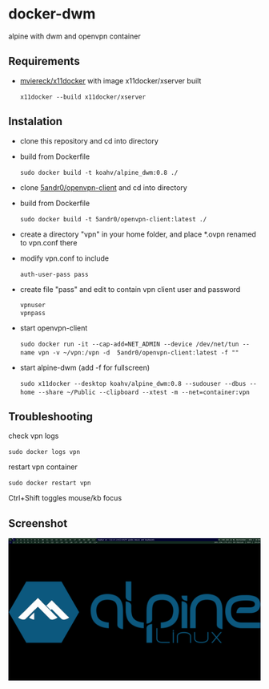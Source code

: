 # docker-dwm

alpine with dwm and openvpn container

## Requirements

* [mviereck/x11docker](https://github.com/mviereck/x11docker) with image x11docker/xserver built
   
   `x11docker --build x11docker/xserver`

## Instalation

* clone this repository and cd into directory
* build from Dockerfile

    `sudo docker build -t koahv/alpine_dwm:0.8 ./`

* clone [5andr0/openvpn-client](https://github.com/5andr0/openvpn-client) and cd into directory
* build from Dockerfile
    
    `sudo docker build -t 5andr0/openvpn-client:latest ./`

* create a directory "vpn" in your home folder, and place *.ovpn renamed to vpn.conf there

* modify vpn.conf to include
    
    `auth-user-pass pass`

* create file "pass" and edit to contain vpn client user and password

    ```
    vpnuser
    vpnpass
    ```

* start openvpn-client

    `sudo docker run -it --cap-add=NET_ADMIN --device /dev/net/tun --name vpn -v ~/vpn:/vpn -d  5andr0/openvpn-client:latest -f ""`

* start alpine-dwm (add -f for fullscreen)

    `sudo x11docker --desktop koahv/alpine_dwm:0.8 --sudouser --dbus --home --share ~/Public --clipboard --xtest -m --net=container:vpn`

## Troubleshooting

check vpn logs

`sudo docker logs vpn`

restart vpn container

`sudo docker restart vpn`



Ctrl+Shift toggles mouse/kb focus



## Screenshot
![alt text](https://raw.githubusercontent.com/koahv/docker-dwm/main/docker-dwm-screenshot.png?raw=true)

